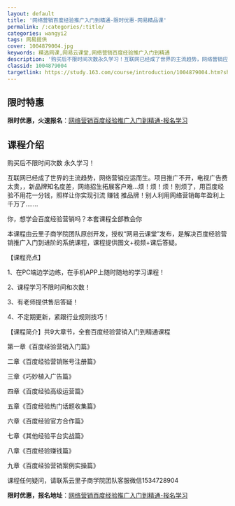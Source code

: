 ```yaml
---
layout: default
title: '网络营销百度经验推广入门到精通-限时优惠-网易精品课'
permalink: /:categories/:title/
categories: wangyi2
tags: 网易提供
cover: 1004879004.jpg
keywords: 精选网课,网易云课堂,网络营销百度经验推广入门到精通
description: '购买后不限时间次数永久学习！互联网已经成了世界的主流趋势，网络营销应运而生。项目推广不开，电视广告费太贵，，新品牌知名度'
classid: 1004879004
targetlink: https://study.163.com/course/introduction/1004879004.htm?share=1&shareId=1025206652&utm_campaign=share&utm_medium=iphoneShare&utm_source=&utm_u=1025206652
---
```


## 限时特惠

**限时优惠，火速报名**：[网络营销百度经验推广入门到精通-报名学习](https://study.163.com/course/introduction/1004879004.htm?share=1&shareId=1025206652&utm_campaign=share&utm_medium=iphoneShare&utm_source=&utm_u=1025206652)

## 课程介绍

购买后不限时间次数  永久学习！

互联网已经成了世界的主流趋势，网络营销应运而生。项目推广不开，电视广告费太贵，，新品牌知名度差，网络招生拓展客户难...烦！烦！烦！别烦了，用百度经验不用花一分钱，照样让你实现引流 赚钱 推品牌！别人利用网络营销每年盈利上千万了.......

你，想学会百度经验营销吗？本套课程全部教会你

本课程由云里子商学院团队原创开发，授权“网易云课堂”发布，是解决百度经验营销推广入门到进阶的系统课程，课程提供图文+视频+课后答疑。

【课程亮点】

1、在PC端边学边练，在手机APP上随时随地的学习课程！

2、课程学习不限时间和次数！

3、有老师提供售后答疑！

4、不定期更新，紧跟行业规则技巧！

【课程简介】共9大章节，全套百度经验营销入门到精通课程

第一章《百度经验营销入门篇》

二章《百度经验营销账号注册篇》 

三章《巧妙植入广告篇》  

四章《百度经验高级运营篇》 

五章《百度经验热门话题收集篇》   

六章《百度经验官方合作篇》 

七章《其他经验平台实战篇》 

八章《百度经验赚钱篇》 

九章《百度经验营销案例实操篇》

课程任何疑问，请联系云里子商学院团队客服微信1534728904

**限时优惠，报名地址**：[网络营销百度经验推广入门到精通-报名学习](https://study.163.com/course/introduction/1004879004.htm?share=1&shareId=1025206652&utm_campaign=share&utm_medium=iphoneShare&utm_source=&utm_u=1025206652)

